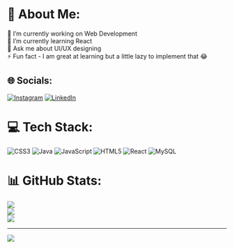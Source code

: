 # 💫 About Me:
🔭 I’m currently working on Web Development<br>🌱 I’m currently learning React<br>💬 Ask me about UI/UX designing<br>⚡ Fun fact - I am great at learning but a little lazy to implement that 😂


## 🌐 Socials:
[![Instagram](https://img.shields.io/badge/Instagram-%23E4405F.svg?logo=Instagram&logoColor=white)](https://instagram.com/vermapiyush823) [![LinkedIn](https://img.shields.io/badge/LinkedIn-%230077B5.svg?logo=linkedin&logoColor=white)](https://linkedin.com/in/vermapiyush823) 

# 💻 Tech Stack:
![CSS3](https://img.shields.io/badge/css3-%231572B6.svg?style=for-the-badge&logo=css3&logoColor=white) ![Java](https://img.shields.io/badge/java-%23ED8B00.svg?style=for-the-badge&logo=openjdk&logoColor=white) ![JavaScript](https://img.shields.io/badge/javascript-%23323330.svg?style=for-the-badge&logo=javascript&logoColor=%23F7DF1E) ![HTML5](https://img.shields.io/badge/html5-%23E34F26.svg?style=for-the-badge&logo=html5&logoColor=white) ![React](https://img.shields.io/badge/react-%2320232a.svg?style=for-the-badge&logo=react&logoColor=%2361DAFB) ![MySQL](https://img.shields.io/badge/mysql-%2300000f.svg?style=for-the-badge&logo=mysql&logoColor=white)
# 📊 GitHub Stats:
![](https://github-readme-stats.vercel.app/api?username=vermapiyush823&theme=dark&hide_border=false&include_all_commits=true&count_private=true)<br/>
![](https://github-readme-streak-stats.herokuapp.com/?user=vermapiyush823&theme=dark&hide_border=false)<br/>
![](https://github-readme-stats.vercel.app/api/top-langs/?username=vermapiyush823&theme=dark&hide_border=false&include_all_commits=true&count_private=true&layout=compact)

---
[![](https://visitcount.itsvg.in/api?id=vermapiyush823&icon=1&color=1)](https://visitcount.itsvg.in)

<!-- Proudly created with GPRM ( https://gprm.itsvg.in ) -->

